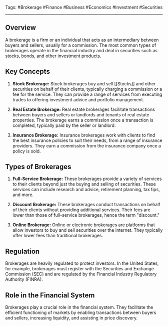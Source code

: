 Tags: #Brokerage #Finance #Business #Economics #Investment #Securities

---

## Overview

A brokerage is a firm or an individual that acts as an intermediary between buyers and sellers, usually for a commission. The most common types of brokerages operate in the financial industry and deal in securities such as stocks, bonds, and other investment products.

## Key Concepts

1. **Stock Brokerage:** Stock brokerages buy and sell [[Stocks]] and other securities on behalf of their clients, typically charging a commission or a fee for the service. They can provide a range of services from executing trades to offering investment advice and portfolio management.
    
2. **Real Estate Brokerage:** Real estate brokerages facilitate transactions between buyers and sellers or landlords and tenants of real estate properties. The brokerage earns a commission once a transaction is completed, typically paid by the seller or landlord.
    
3. **Insurance Brokerage:** Insurance brokerages work with clients to find the best insurance policies to suit their needs, from a range of insurance providers. They earn a commission from the insurance company once a policy is sold.
    

## Types of Brokerages

1. **Full-Service Brokerage:** These brokerages provide a variety of services to their clients beyond just the buying and selling of securities. These services can include research and advice, retirement planning, tax tips, and more.
    
2. **Discount Brokerage:** These brokerages conduct transactions on behalf of their clients without providing additional services. Their fees are lower than those of full-service brokerages, hence the term "discount."
    
3. **Online Brokerage:** Online or electronic brokerages are platforms that allow investors to buy and sell securities over the internet. They typically offer lower fees than traditional brokerages.
    

## Regulation

Brokerages are heavily regulated to protect investors. In the United States, for example, brokerages must register with the Securities and Exchange Commission (SEC) and are regulated by the Financial Industry Regulatory Authority (FINRA).

## Role in the Financial System

Brokerages play a crucial role in the financial system. They facilitate the efficient functioning of markets by enabling transactions between buyers and sellers, increasing liquidity, and assisting in price discovery.
